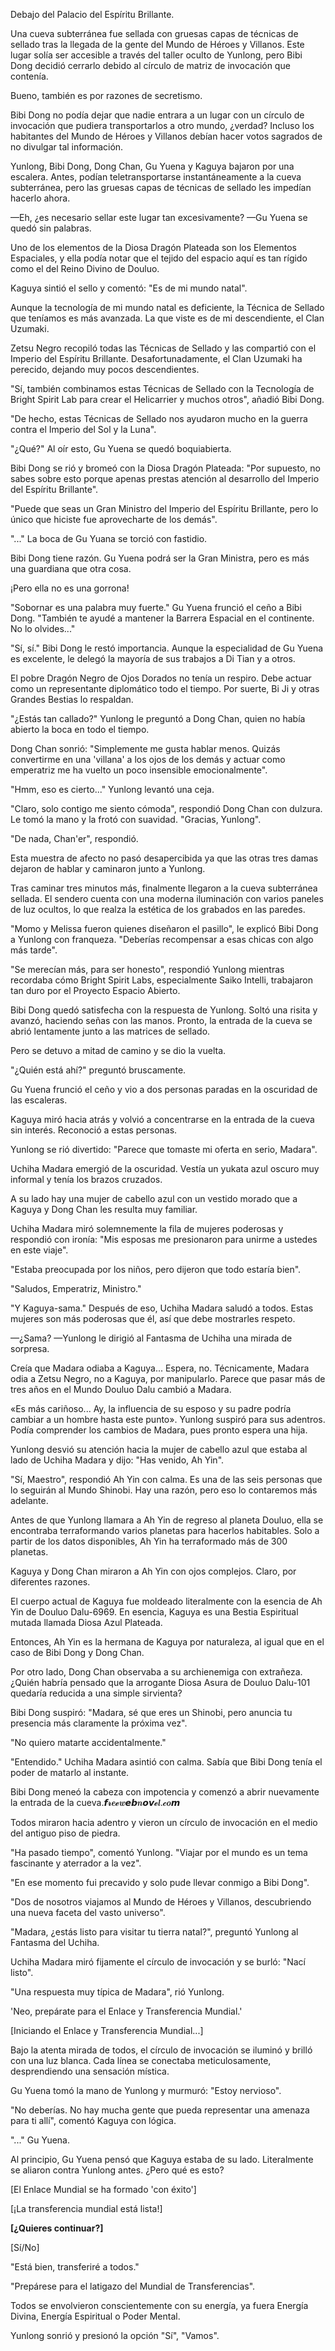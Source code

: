 
Debajo del Palacio del Espíritu Brillante.

Una cueva subterránea fue sellada con gruesas capas de técnicas de sellado tras la llegada de la gente del Mundo de Héroes y Villanos. Este lugar solía ser accesible a través del taller oculto de Yunlong, pero Bibi Dong decidió cerrarlo debido al círculo de matriz de invocación que contenía.

Bueno, también es por razones de secretismo.

Bibi Dong no podía dejar que nadie entrara a un lugar con un círculo de invocación que pudiera transportarlos a otro mundo, ¿verdad? Incluso los habitantes del Mundo de Héroes y Villanos debían hacer votos sagrados de no divulgar tal información.

Yunlong, Bibi Dong, Dong Chan, Gu Yuena y Kaguya bajaron por una escalera. Antes, podían teletransportarse instantáneamente a la cueva subterránea, pero las gruesas capas de técnicas de sellado les impedían hacerlo ahora.

—Eh, ¿es necesario sellar este lugar tan excesivamente? —Gu Yuena se quedó sin palabras.

Uno de los elementos de la Diosa Dragón Plateada son los Elementos Espaciales, y ella podía notar que el tejido del espacio aquí es tan rígido como el del Reino Divino de Douluo.

Kaguya sintió el sello y comentó: "Es de mi mundo natal".

Aunque la tecnología de mi mundo natal es deficiente, la Técnica de Sellado que teníamos es más avanzada. La que viste es de mi descendiente, el Clan Uzumaki.

Zetsu Negro recopiló todas las Técnicas de Sellado y las compartió con el Imperio del Espíritu Brillante. Desafortunadamente, el Clan Uzumaki ha perecido, dejando muy pocos descendientes.

"Sí, también combinamos estas Técnicas de Sellado con la Tecnología de Bright Spirit Lab para crear el Helicarrier y muchos otros", añadió Bibi Dong.

"De hecho, estas Técnicas de Sellado nos ayudaron mucho en la guerra contra el Imperio del Sol y la Luna".

"¿Qué?" Al oír esto, Gu Yuena se quedó boquiabierta.

Bibi Dong se rió y bromeó con la Diosa Dragón Plateada: "Por supuesto, no sabes sobre esto porque apenas prestas atención al desarrollo del Imperio del Espíritu Brillante".

"Puede que seas un Gran Ministro del Imperio del Espíritu Brillante, pero lo único que hiciste fue aprovecharte de los demás".

"..." La boca de Gu Yuana se torció con fastidio.

Bibi Dong tiene razón. Gu Yuena podrá ser la Gran Ministra, pero es más una guardiana que otra cosa.

¡Pero ella no es una gorrona!

"Sobornar es una palabra muy fuerte." Gu Yuena frunció el ceño a Bibi Dong. "También te ayudé a mantener la Barrera Espacial en el continente. No lo olvides..."

"Sí, sí." Bibi Dong le restó importancia. Aunque la especialidad de Gu Yuena es excelente, le delegó la mayoría de sus trabajos a Di Tian y a otros.

El pobre Dragón Negro de Ojos Dorados no tenía un respiro. Debe actuar como un representante diplomático todo el tiempo. Por suerte, Bi Ji y otras Grandes Bestias lo respaldan.

"¿Estás tan callado?" Yunlong le preguntó a Dong Chan, quien no había abierto la boca en todo el tiempo.

Dong Chan sonrió: "Simplemente me gusta hablar menos. Quizás convertirme en una 'villana' a los ojos de los demás y actuar como emperatriz me ha vuelto un poco insensible emocionalmente".

"Hmm, eso es cierto..." Yunlong levantó una ceja.

"Claro, solo contigo me siento cómoda", respondió Dong Chan con dulzura. Le tomó la mano y la frotó con suavidad. "Gracias, Yunlong".

"De nada, Chan'er", respondió.

Esta muestra de afecto no pasó desapercibida ya que las otras tres damas dejaron de hablar y caminaron junto a Yunlong.

Tras caminar tres minutos más, finalmente llegaron a la cueva subterránea sellada. El sendero cuenta con una moderna iluminación con varios paneles de luz ocultos, lo que realza la estética de los grabados en las paredes.

"Momo y Melissa fueron quienes diseñaron el pasillo", le explicó Bibi Dong a Yunlong con franqueza. "Deberías recompensar a esas chicas con algo más tarde".

"Se merecían más, para ser honesto", respondió Yunlong mientras recordaba cómo Bright Spirit Labs, especialmente Saiko Intelli, trabajaron tan duro por el Proyecto Espacio Abierto.

Bibi Dong quedó satisfecha con la respuesta de Yunlong. Soltó una risita y avanzó, haciendo señas con las manos. Pronto, la entrada de la cueva se abrió lentamente junto a las matrices de sellado.

Pero se detuvo a mitad de camino y se dio la vuelta.

"¿Quién está ahí?" preguntó bruscamente.

Gu Yuena frunció el ceño y vio a dos personas paradas en la oscuridad de las escaleras.

Kaguya miró hacia atrás y volvió a concentrarse en la entrada de la cueva sin interés. Reconoció a estas personas.

Yunlong se rió divertido: "Parece que tomaste mi oferta en serio, Madara".

Uchiha Madara emergió de la oscuridad. Vestía un yukata azul oscuro muy informal y tenía los brazos cruzados.

A su lado hay una mujer de cabello azul con un vestido morado que a Kaguya y Dong Chan les resulta muy familiar.

Uchiha Madara miró solemnemente la fila de mujeres poderosas y respondió con ironía: "Mis esposas me presionaron para unirme a ustedes en este viaje".

"Estaba preocupada por los niños, pero dijeron que todo estaría bien".

"Saludos, Emperatriz, Ministro."

"Y Kaguya-sama." Después de eso, Uchiha Madara saludó a todos. Estas mujeres son más poderosas que él, así que debe mostrarles respeto.

—¿Sama? —Yunlong le dirigió al Fantasma de Uchiha una mirada de sorpresa.

Creía que Madara odiaba a Kaguya... Espera, no. Técnicamente, Madara odia a Zetsu Negro, no a Kaguya, por manipularlo. Parece que pasar más de tres años en el Mundo Douluo Dalu cambió a Madara.

«Es más cariñoso... Ay, la influencia de su esposo y su padre podría cambiar a un hombre hasta este punto». Yunlong suspiró para sus adentros. Podía comprender los cambios de Madara, pues pronto espera una hija.

Yunlong desvió su atención hacia la mujer de cabello azul que estaba al lado de Uchiha Madara y dijo: "Has venido, Ah Yin".

"Sí, Maestro", respondió Ah Yin con calma. Es una de las seis personas que lo seguirán al Mundo Shinobi. Hay una razón, pero eso lo contaremos más adelante.

Antes de que Yunlong llamara a Ah Yin de regreso al planeta Douluo, ella se encontraba terraformando varios planetas para hacerlos habitables. Solo a partir de los datos disponibles, Ah Yin ha terraformado más de 300 planetas.

Kaguya y Dong Chan miraron a Ah Yin con ojos complejos. Claro, por diferentes razones.

El cuerpo actual de Kaguya fue moldeado literalmente con la esencia de Ah Yin de Douluo Dalu-6969. En esencia, Kaguya es una Bestia Espiritual mutada llamada Diosa Azul Plateada.

Entonces, Ah Yin es la hermana de Kaguya por naturaleza, al igual que en el caso de Bibi Dong y Dong Chan.

Por otro lado, Dong Chan observaba a su archienemiga con extrañeza. ¿Quién habría pensado que la arrogante Diosa Asura de Douluo Dalu-101 quedaría reducida a una simple sirvienta?

Bibi Dong suspiró: "Madara, sé que eres un Shinobi, pero anuncia tu presencia más claramente la próxima vez".

"No quiero matarte accidentalmente."

"Entendido." Uchiha Madara asintió con calma. Sabía que Bibi Dong tenía el poder de matarlo al instante.

Bibi Dong meneó la cabeza con impotencia y comenzó a abrir nuevamente la entrada de la cueva.𝙛𝓻𝒆𝓮𝒘𝙚𝙗𝒏𝙤𝙫𝓮𝒍.𝓬𝒐𝙢

Todos miraron hacia adentro y vieron un círculo de invocación en el medio del antiguo piso de piedra.

"Ha pasado tiempo", comentó Yunlong. "Viajar por el mundo es un tema fascinante y aterrador a la vez".

"En ese momento fui precavido y solo pude llevar conmigo a Bibi Dong".

"Dos de nosotros viajamos al Mundo de Héroes y Villanos, descubriendo una nueva faceta del vasto universo".

"Madara, ¿estás listo para visitar tu tierra natal?", preguntó Yunlong al Fantasma del Uchiha.

Uchiha Madara miró fijamente el círculo de invocación y se burló: "Nací listo".

"Una respuesta muy típica de Madara", rió Yunlong.

'Neo, prepárate para el Enlace y Transferencia Mundial.'

[Iniciando el Enlace y Transferencia Mundial...]

Bajo la atenta mirada de todos, el círculo de invocación se iluminó y brilló con una luz blanca. Cada línea se conectaba meticulosamente, desprendiendo una sensación mística.

Gu Yuena tomó la mano de Yunlong y murmuró: "Estoy nervioso".

"No deberías. No hay mucha gente que pueda representar una amenaza para ti allí", comentó Kaguya con lógica.

"..." Gu Yuena.

Al principio, Gu Yuena pensó que Kaguya estaba de su lado. Literalmente se aliaron contra Yunlong antes. ¿Pero qué es esto?

[El Enlace Mundial se ha formado 'con éxito']

[¡La transferencia mundial está lista!]

**[¿Quieres continuar?]**

[Sí/No]

"Está bien, transferiré a todos."

"Prepárese para el latigazo del Mundial de Transferencias".

Todos se envolvieron conscientemente con su energía, ya fuera Energía Divina, Energía Espiritual o Poder Mental.

Yunlong sonrió y presionó la opción "Sí", "Vamos".